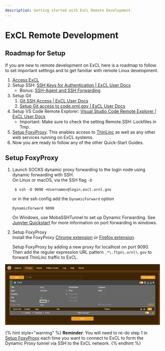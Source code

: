 ```yaml
---
description: Getting started with ExCL Remote Development.
---
```

# ExCL Remote Development

## Roadmap for Setup

If you are new to remote development on ExCL here is a roadmap to follow to set important settings and to get familiar with remote Linux development.

1. [Access ExCL](https://docs.excl.ornl.gov/excl-support/access)
2. Setup SSH: [SSH Keys for Authentication | ExCL User Docs](https://docs.excl.ornl.gov/software/git#ssh-keys-for-authentication)
    - Bonus: [SSH-Agent and SSH Forwarding](https://docs.excl.ornl.gov/software/git#ssh-agent-and-ssh-forwarding)
3. Setup Git
    1. [Git SSH Access | ExCL User Docs](https://docs.excl.ornl.gov/software/git#git-ssh-access)
    2. [Setup Git access to code.ornl.gov | ExCL User Docs](https://docs.excl.ornl.gov/software/git#setup-git-access-to-code.ornl.gov)
4. Setup VS Code Remote Explorer: [Visual Studio Code Remote Explorer | ExCL User Docs](https://docs.excl.ornl.gov/quick-start-guides/visual-studio-code#remote-explorer)
    - Important: Make sure to check the setting Remote.SSH: Lockfiles in Tmp.
5. [Setup FoxyProxy](https://docs.excl.ornl.gov/quick-start-guides/excl-remote-development#setup-foxyproxy). This enables access to [ThinLinc](https://docs.excl.ornl.gov/~/revisions/tgK4OWTltCS04RkJelGW/quick-start-guides/thinlinc) as well as any other web services running on ExCL systems.
6. Now you are ready to follow any of the other Quick-Start Guides.

## Setup FoxyProxy

1. Launch SOCKS dynamic proxy forwarding to the login node using dynamic forwarding with SSH.\
    On Linux or macOS, via the SSH flag `-D`

    ```
     $ ssh -D 9090 <Username>@login.excl.ornl.gov
    ```

    or in the ssh config add the `DynamicForward` option

    ```
    DynamicForward 9090
    ```

    On Windows, use MobaSSHTunnel to set up Dynamic Forwarding. See [Jupyter Quickstart](jupyter-quick-start.md) for more information on port forwarding in windows.
2. Setup FoxyProxy\
    Install the FoxyProxy [Chrome extension](https://chrome.google.com/webstore/detail/foxyproxy-standard/gcknhkkoolaabfmlnjonogaaifnjlfnp) or [Firefox extension](https://addons.mozilla.org/en-US/firefox/addon/foxyproxy-standard/).

    Setup FoxyProxy by adding a new proxy for localhost on port 9090. Then add the regular expression URL pattern `.*\.ftpn\.ornl\.gov` to forward ThinLinc traffic to ExCL.

![Foxy  Proxy Settings](/assets/foxyproxy-settings.png)

{% hint style="warning" %}
**Reminder**: You will need to re-do step 1 in [Setup FoxyProxy](https://docs.excl.ornl.gov/quick-start-guides/excl-remote-development#setup-foxyproxy) each time you want to connect to ExCL to form the Dynamic Proxy tunnel via SSH to the ExCL network.
{% endhint %}
